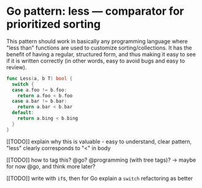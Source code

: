 # Go pattern: less — comparator for prioritized sorting

This pattern should work in basically any programming language
where "less than" functions are used
to customize sorting/collections.
It has the benefit of having a regular, structured form,
and thus making it easy to see if it is written correctly
(in other words, easy to avoid bugs and easy to review).

```go
func Less(a, b T) bool {
  switch {
  case a.foo != b.foo:
    return a.foo < b.foo
  case a.bar != b.bar:
    return a.bar < b.bar
  default:
    return a.bing < b.bing
  }
}
```

[[TODO]] explain why this is valuable - easy to understand, clear pattern, "less" clearly corresponds to "<" in body

[[TODO]] how to tag this? @go? @programming (with tree tags)? -> maybe for now @go, and think more later?

[[TODO]] write with `if`s, then for Go explain a `switch` refactoring as better
